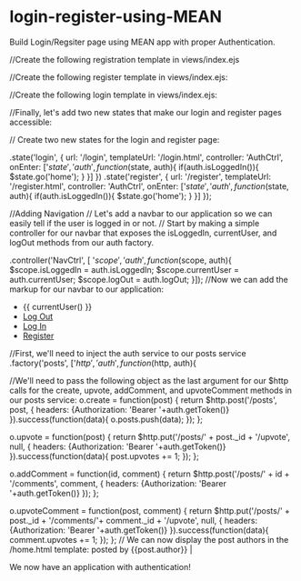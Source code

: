 # login-register-using-MEAN
Build Login/Regsiter page using MEAN app with proper Authentication.

//Create the following registration template in views/index.ejs
<script type="text/ng-template" id="/register.html">
  <div class="page-header">
    <h1>Flapper News</h1>
  </div>

  <div ng-show="error" class="alert alert-danger row">
    <span>{{ error.message }}</span>
  </div>

  <form ng-submit="register()"
    style="margin-top:30px;">
    <h3>Register</h3>

    <div class="form-group">
      <input type="text"
      class="form-control"
      placeholder="Username"
      ng-model="user.username"></input>
    </div>
    <div class="form-group">
      <input type="password"
      class="form-control"
      placeholder="Password"
      ng-model="user.password"></input>
    </div>
    <button type="submit" class="btn btn-primary">Register</button>
  </form>
</script>

//Create the following register template in views/index.ejs:

<script type="text/ng-template" id="/register.html">
  <div class="page-header">
    <h1>Flapper News</h1>
  </div>

  <div ng-show="error" class="alert alert-danger row">
    <span>{{ error.message }}</span>
  </div>

  <form ng-submit="register()"
    style="margin-top:30px;">
    <h3>Register</h3>

    <div class="form-group">
      <input type="text"
      class="form-control"
      placeholder="Username"
      ng-model="user.username"></input>
    </div>
    <div class="form-group">
      <input type="password"
      class="form-control"
      placeholder="Password"
      ng-model="user.password"></input>
    </div>
    <button type="submit" class="btn btn-primary">Register</button>
  </form>
</script>

//Create the following login template in views/index.ejs:
<script type="text/ng-template" id="/login.html">
  <div class="page-header">
    <h1>Flapper News</h1>
  </div>

  <div ng-show="error" class="alert alert-danger row">
    <span>{{ error.message }}</span>
  </div>

  <form ng-submit="logIn()"
    style="margin-top:30px;">
    <h3>Log In</h3>

    <div class="form-group">
      <input type="text"
      class="form-control"
      placeholder="Username"
      ng-model="user.username"></input>
    </div>
    <div class="form-group">
      <input type="password"
      class="form-control"
      placeholder="Password"
      ng-model="user.password"></input>
    </div>
    <button type="submit" class="btn btn-primary">Log In</button>
  </form>
</script>

//Finally, let's add two new states that make our login and register pages accessible:

// Create two new states for the login and register page:

.state('login', {
  url: '/login',
  templateUrl: '/login.html',
  controller: 'AuthCtrl',
  onEnter: ['$state', 'auth', function($state, auth){
    if(auth.isLoggedIn()){
      $state.go('home');
    }
  }]
})
.state('register', {
  url: '/register',
  templateUrl: '/register.html',
  controller: 'AuthCtrl',
  onEnter: ['$state', 'auth', function($state, auth){
    if(auth.isLoggedIn()){
      $state.go('home');
    }
  }]
});

//Adding Navigation
// Let's add a navbar to our application so we can easily tell if the user is logged in or not.
// Start by making a simple controller for our navbar that exposes the isLoggedIn, currentUser, and logOut methods from our auth factory.

.controller('NavCtrl', [
'$scope',
'auth',
function($scope, auth){
  $scope.isLoggedIn = auth.isLoggedIn;
  $scope.currentUser = auth.currentUser;
  $scope.logOut = auth.logOut;
}]);
//Now we can add the markup for our navbar to our application:
<body ng-app="flapperNews">
  <nav class="navbar navbar-default pull-right" ng-controller="NavCtrl">
    <ul class="nav navbar-nav">
      <li ng-show="isLoggedIn()"><a>{{ currentUser() }}</a></li>
      <li ng-show="isLoggedIn()"><a href="" ng-click="logOut()">Log Out</a></li>
      <li ng-hide="isLoggedIn()"><a href="/#/login">Log In</a></li>
      <li ng-hide="isLoggedIn()"><a href="/#/register">Register</a></li>
    </ul>
  </nav>
  
  //First, we'll need to inject the auth service to our posts service
.factory('posts', ['$http', 'auth', function($http, auth){

//We'll need to pass the following object as the last argument for our $http calls for the create, upvote, addComment, and upvoteComment methods in our posts service:
o.create = function(post) {
  return $http.post('/posts', post, {
    headers: {Authorization: 'Bearer '+auth.getToken()}
  }).success(function(data){
    o.posts.push(data);
  });
};

o.upvote = function(post) {
  return $http.put('/posts/' + post._id + '/upvote', null, {
    headers: {Authorization: 'Bearer '+auth.getToken()}
  }).success(function(data){
    post.upvotes += 1;
  });
};

o.addComment = function(id, comment) {
  return $http.post('/posts/' + id + '/comments', comment, {
    headers: {Authorization: 'Bearer '+auth.getToken()}
  });
};

o.upvoteComment = function(post, comment) {
  return $http.put('/posts/' + post._id + '/comments/'+ comment._id + '/upvote', null, {
    headers: {Authorization: 'Bearer '+auth.getToken()}
  }).success(function(data){
    comment.upvotes += 1;
  });
};
// We can now display the post authors in the /home.html template:
<span ng-show="post.author">
  posted by <a>{{post.author}}</a> |
</span>

We now have an application with authentication!

